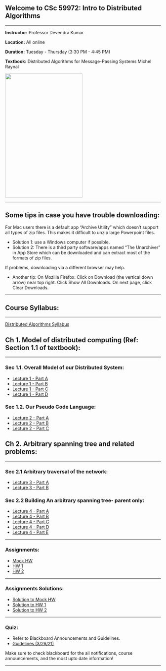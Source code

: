 ## Welcome to CSc 59972: Intro to Distributed Algorithms
<hr>

**Instructor:** Professor Devendra Kumar

**Location:** All online

**Duration:** Tuesday - Thursday (3:30 PM - 4:45 PM)

**Textbook:** Distributed Algorithms for Message-Passing Systems Michel Raynal

<img src="https://imgur.com/zf9DCMj.png" width="250" height="400" />

<hr>

## Some tips in case you have trouble downloading:

For Mac users there is a default app “Archive Utility” which doesn’t support all types of zip files. 
This makes it difficult to unzip large Powerpoint files.

- Solution 1: use a Windows computer if possible.
- Solution 2: There is a third party software/apps  named  “The Unarchiver” in App Store which can be downloaded and can extract most of the formats of zip files.

If problems, downloading via a different browser may help. 
- Another tip:
On Mozilla Firefox: Click on Download (the vertical down arrow) near top right. Click Show All Downloads. On next page, click Clear Downloads.

<hr>

## Course Syllabus:
<hr>

<a href="https://cuny907-my.sharepoint.com/:f:/g/personal/devendra_kumar66_login_cuny_edu/Egb0Upvw095Cu9XGun5G4rwBG0-VjvFYQiLj7BBGgxza5Q?e=ctNtkQ">Distributed Algorithms Syllabus</a>

## Ch 1. Model of distributed computing (Ref: Section 1.1 of textbook):
<hr>

### Sec 1.1. Overall Model of our Distributed System:

- <a href="https://cuny907-my.sharepoint.com/:u:/g/personal/devendra_kumar66_login_cuny_edu/ER1u7eXtdk1CtXet3fdd2moB_0qTdETQ1jlY2BqkCeVXdA?e=C99fXW">Lecture 1 - Part A</a>
- <a href="https://cuny907-my.sharepoint.com/:u:/g/personal/devendra_kumar66_login_cuny_edu/EbyPenSmaBpLuAIaK_vrMJwBDuZ2pODE6eFfR7snoIUSFQ?e=0bHKXM">Lecture 1 - Part B</a>
- <a href="https://cuny907-my.sharepoint.com/:u:/g/personal/devendra_kumar66_login_cuny_edu/EXTbDGj3pPdNvUdr96l7q9sB6XcOnEqEBXtD2Dua_v90Nw?e=h4BiSj">Lecture 1 - Part C</a>
- <a href="https://cuny907-my.sharepoint.com/:f:/g/personal/devendra_kumar66_login_cuny_edu/ElrudrUqA4VMqvIKJgA_ZDEBtmrIh1qaRRQqdGxlEOKJ0g?e=X6kQ9M">Lecture 1 - Part D</a>

### Sec 1.2. Our Pseudo Code Language:

- <a href="https://cuny907-my.sharepoint.com/:u:/g/personal/devendra_kumar66_login_cuny_edu/ERJW9mM71VVFvKFMfmJ_cK4BS4DJD5a-39yYX-rVup7hRg?e=y7sEXs">Lecture 2 - Part A</a>
- <a href="https://cuny907-my.sharepoint.com/:u:/g/personal/devendra_kumar66_login_cuny_edu/Ea80l9IKmrFAoTcvLeqNhEMBAR1aUL_gbmnnlooJ1_9jYg?e=1dWWB7">Lecture 2 - Part B</a>
- <a href="https://cuny907-my.sharepoint.com/:u:/g/personal/devendra_kumar66_login_cuny_edu/ES85CkKfdaZHnE0WMerJcKkBIo8uv4-xyKu4sO05FP6wFw?e=EwaUa0">Lecture 2 - Part C</a>

## Ch 2. Arbitrary spanning tree and related problems:
<hr>

### Sec 2.1 Arbitrary traversal of the network:

- <a href="https://cuny907-my.sharepoint.com/:u:/g/personal/devendra_kumar66_login_cuny_edu/EdO2OzLrpDpLtng-DVZWzYIBrNGQq84Nz_HExBCrGs1Vsw?e=pw6Enn">Lecture 3 - Part A</a>
- <a href="https://cuny907-my.sharepoint.com/:u:/g/personal/devendra_kumar66_login_cuny_edu/ERfu9rdwOMtCn7p1Ht6Bc4IBkDBKLaJYnw1_ktXcAlyNTA?e=USbTfb">Lecture 3 - Part B</a>

### Sec 2.2 Building An arbitrary spanning tree- parent only:

- <a href="https://cuny907-my.sharepoint.com/personal/devendra_kumar66_login_cuny_edu/_layouts/15/onedrive.aspx?originalPath=aHR0cHM6Ly9jdW55OTA3LW15LnNoYXJlcG9pbnQuY29tLzpmOi9nL3BlcnNvbmFsL2RldmVuZHJhX2t1bWFyNjZfbG9naW5fY3VueV9lZHUvRWdiMFVwdncwOTVDdTlYR3VuNUc0cndCRzAtVmp2RllRaUxqN0JCR2d4emE1UT9ydGltZT1hMHltb0EzeDJFZw&id=%2Fpersonal%2Fdevendra%5Fkumar66%5Flogin%5Fcuny%5Fedu%2FDocuments%2F21sp%2D%2Ddistr%20algs%2FCh%202%2E%20Arbitrary%20Spanning%20Tree%20and%20Related%20Problems%2FSec%202%2E1%2E%20Arbitrary%20traversal%20of%20the%20network%2Faudio%20Part%20A%2D%2Dsec%202%2E1%20Arbitrary%20traversal%20of%20the%20network%2Ezip&parent=%2Fpersonal%2Fdevendra%5Fkumar66%5Flogin%5Fcuny%5Fedu%2FDocuments%2F21sp%2D%2Ddistr%20algs%2FCh%202%2E%20Arbitrary%20Spanning%20Tree%20and%20Related%20Problems%2FSec%202%2E1%2E%20Arbitrary%20traversal%20of%20the%20network">Lecture 4 - Part A</a>
- <a href="https://cuny907-my.sharepoint.com/personal/devendra_kumar66_login_cuny_edu/_layouts/15/onedrive.aspx?originalPath=aHR0cHM6Ly9jdW55OTA3LW15LnNoYXJlcG9pbnQuY29tLzpmOi9nL3BlcnNvbmFsL2RldmVuZHJhX2t1bWFyNjZfbG9naW5fY3VueV9lZHUvRWdiMFVwdncwOTVDdTlYR3VuNUc0cndCRzAtVmp2RllRaUxqN0JCR2d4emE1UT9ydGltZT1hMHltb0EzeDJFZw&id=%2Fpersonal%2Fdevendra%5Fkumar66%5Flogin%5Fcuny%5Fedu%2FDocuments%2F21sp%2D%2Ddistr%20algs%2FCh%202%2E%20Arbitrary%20Spanning%20Tree%20and%20Related%20Problems%2FSec%202%2E1%2E%20Arbitrary%20traversal%20of%20the%20network%2Faudio%20part%20B%20sec%202%2E1%20Arbitrary%20Traversal%20of%20the%20network%2Ezip&parent=%2Fpersonal%2Fdevendra%5Fkumar66%5Flogin%5Fcuny%5Fedu%2FDocuments%2F21sp%2D%2Ddistr%20algs%2FCh%202%2E%20Arbitrary%20Spanning%20Tree%20and%20Related%20Problems%2FSec%202%2E1%2E%20Arbitrary%20traversal%20of%20the%20network">Lecture 4 - Part B</a>
- <a href="https://cuny907-my.sharepoint.com/personal/devendra_kumar66_login_cuny_edu/_layouts/15/onedrive.aspx?originalPath=aHR0cHM6Ly9jdW55OTA3LW15LnNoYXJlcG9pbnQuY29tLzpmOi9nL3BlcnNvbmFsL2RldmVuZHJhX2t1bWFyNjZfbG9naW5fY3VueV9lZHUvRWdiMFVwdncwOTVDdTlYR3VuNUc0cndCRzAtVmp2RllRaUxqN0JCR2d4emE1UT9ydGltZT1hMHltb0EzeDJFZw&id=%2Fpersonal%2Fdevendra%5Fkumar66%5Flogin%5Fcuny%5Fedu%2FDocuments%2F21sp%2D%2Ddistr%20algs%2FCh%202%2E%20Arbitrary%20Spanning%20Tree%20and%20Related%20Problems%2FSec%202%2E1%2E%20Arbitrary%20traversal%20of%20the%20network%2Faudio%20Part%20C%2D%2Dsec%202%2E1%20Arbitrary%20Traversal%20of%20the%20Network%2Ezip&parent=%2Fpersonal%2Fdevendra%5Fkumar66%5Flogin%5Fcuny%5Fedu%2FDocuments%2F21sp%2D%2Ddistr%20algs%2FCh%202%2E%20Arbitrary%20Spanning%20Tree%20and%20Related%20Problems%2FSec%202%2E1%2E%20Arbitrary%20traversal%20of%20the%20network">Lecture 4 - Part C</a>
- <a href="https://cuny907-my.sharepoint.com/personal/devendra_kumar66_login_cuny_edu/_layouts/15/onedrive.aspx?originalPath=aHR0cHM6Ly9jdW55OTA3LW15LnNoYXJlcG9pbnQuY29tLzpmOi9nL3BlcnNvbmFsL2RldmVuZHJhX2t1bWFyNjZfbG9naW5fY3VueV9lZHUvRWdiMFVwdncwOTVDdTlYR3VuNUc0cndCRzAtVmp2RllRaUxqN0JCR2d4emE1UT9ydGltZT1hMHltb0EzeDJFZw&id=%2Fpersonal%2Fdevendra%5Fkumar66%5Flogin%5Fcuny%5Fedu%2FDocuments%2F21sp%2D%2Ddistr%20algs%2FCh%202%2E%20Arbitrary%20Spanning%20Tree%20and%20Related%20Problems%2FSec%202%2E1%2E%20Arbitrary%20traversal%20of%20the%20network%2Faudio%20part%20D%2D%2Dsec%202%2E1%20Arbitrary%20Traversal%20of%20network%2Ezip&parent=%2Fpersonal%2Fdevendra%5Fkumar66%5Flogin%5Fcuny%5Fedu%2FDocuments%2F21sp%2D%2Ddistr%20algs%2FCh%202%2E%20Arbitrary%20Spanning%20Tree%20and%20Related%20Problems%2FSec%202%2E1%2E%20Arbitrary%20traversal%20of%20the%20network">Lecture 4 - Part D</a>
- <a href="https://cuny907-my.sharepoint.com/personal/devendra_kumar66_login_cuny_edu/_layouts/15/onedrive.aspx?originalPath=aHR0cHM6Ly9jdW55OTA3LW15LnNoYXJlcG9pbnQuY29tLzpmOi9nL3BlcnNvbmFsL2RldmVuZHJhX2t1bWFyNjZfbG9naW5fY3VueV9lZHUvRWdiMFVwdncwOTVDdTlYR3VuNUc0cndCRzAtVmp2RllRaUxqN0JCR2d4emE1UT9ydGltZT1hMHltb0EzeDJFZw&id=%2Fpersonal%2Fdevendra%5Fkumar66%5Flogin%5Fcuny%5Fedu%2FDocuments%2F21sp%2D%2Ddistr%20algs%2FCh%202%2E%20Arbitrary%20Spanning%20Tree%20and%20Related%20Problems%2FSec%202%2E1%2E%20Arbitrary%20traversal%20of%20the%20network%2Faudio%20Part%20E%2D%2Dsec%202%2E1%20Arbitrary%20Traversals%20of%20the%20network%2Ezip&parent=%2Fpersonal%2Fdevendra%5Fkumar66%5Flogin%5Fcuny%5Fedu%2FDocuments%2F21sp%2D%2Ddistr%20algs%2FCh%202%2E%20Arbitrary%20Spanning%20Tree%20and%20Related%20Problems%2FSec%202%2E1%2E%20Arbitrary%20traversal%20of%20the%20network">Lecture 4 - Part E</a>

<hr>

### Assignments:
- <a href="https://docs.google.com/document/d/1f3vmww7-9mbOREmRvEuoxL0YKtgx0KEuqizIdHOFGCE/edit?usp=sharing">Mock HW</a>
- <a href="#">HW 1</a>
- <a href="https://docs.google.com/document/d/1Y4jtR-et8dEa7pn_PahLBGrCZ-3a33iW0CsT_72rgBU/edit?usp=sharing">HW 2</a>

<hr>

### Assignments Solutions:

- <a href="https://docs.google.com/document/d/1y7tb7XP0TgPdKu0pJ0Fg4VJwMUg-jIQq1jadrW9-QYg/edit?usp=sharing">Solution to Mock HW</a>
- <a href="https://docs.google.com/document/d/1q43eDpIniILlT4FG7HYkcXyLjAACSyYtMRg3YdiOP0Q/edit?usp=sharing">Solution to HW 1</a>
- <a href="https://docs.google.com/document/d/1t81G15DHmpWbo12Gwh9GiMvEDRjwwuHwblwTx2nuy6Y/edit?usp=sharing">Solution to HW 2</a>

<hr>

### Quiz:

- Refer to Blackboard Announcements and Guidelines. 
- <a href="https://docs.google.com/document/d/1R7XXDzz9k5EltmwNe565TYj76_uAC9lPYmQLzXW2R8E/edit?usp=sharing">Guidelines (3/26/21)</a>

Make sure to check blackboard for the all notifications, course announcements, and the most upto date information! 

<hr>
